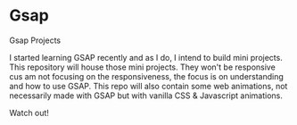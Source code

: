 # Gsap
 Gsap Projects

I started learning GSAP recently and as I do, I intend to build mini projects. This repository will house those mini projects. They won't be responsive cus am not focusing on the responsiveness, the focus is on understanding and how to use GSAP. This repo will also contain some web animations, not necessarily made with GSAP but with vanilla CSS & Javascript animations.

Watch out!